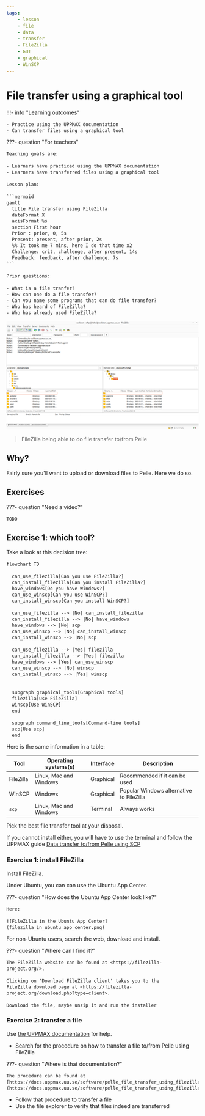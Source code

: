 ```yaml
---
tags:
    - lesson
    - file
    - data
    - transfer
    - FileZilla
    - GUI
    - graphical
    - WinSCP
---
```


# File transfer using a graphical tool

!!!- info "Learning outcomes"

    - Practice using the UPPMAX documentation
    - Can transfer files using a graphical tool

???- question "For teachers"

    Teaching goals are:

    - Learners have practiced using the UPPMAX documentation
    - Learners have transferred files using a graphical tool

    Lesson plan:

    ```mermaid
    gantt
      title File transfer using FileZilla
      dateFormat X
      axisFormat %s
      section First hour
      Prior : prior, 0, 5s
      Present: present, after prior, 2s
      %% It took me 7 mins, here I do that time x2
      Challenge: crit, challenge, after present, 14s
      Feedback: feedback, after challenge, 7s
    ```

    Prior questions:

    - What is a file tranfer?
    - How can one do a file transfer?
    - Can you name some programs that can do file transfer?
    - Who has heard of FileZilla?
    - Who has already used FileZilla?

![FileZilla connected to Pelle](filezilla_login_to_pelle.png)

> FileZilla being able to do file transfer to/from Pelle

## Why?

Fairly sure you'll want to upload or download files to Pelle.
Here we do so.

## Exercises

???- question "Need a video?"

    TODO

## Exercise 1: which tool?

Take a look at this decision tree:

```mermaid
flowchart TD

  can_use_filezilla[Can you use FileZilla?]
  can_install_filezilla[Can you install FileZilla?]
  have_windows[Do you have Windows?]
  can_use_winscp[Can you use WinSCP?]
  can_install_winscp[Can you install WinSCP?]

  can_use_filezilla --> |No| can_install_filezilla
  can_install_filezilla --> |No| have_windows
  have_windows --> |No| scp
  can_use_winscp --> |No| can_install_winscp
  can_install_winscp --> |No| scp

  can_use_filezilla --> |Yes| filezilla
  can_install_filezilla --> |Yes| filezilla
  have_windows --> |Yes| can_use_winscp
  can_use_winscp --> |No| winscp
  can_install_winscp --> |Yes| winscp


  subgraph graphical_tools[Graphical tools]
  filezilla[Use FileZilla]
  winscp[Use WinSCP]
  end

  subgraph command_line_tools[Command-line tools]
  scp[Use scp]
  end
```

Here is the same information in a table:

Tool     |Operating systems(s)  |Interface|Description
---------|----------------------|---------|----------------------------------------
FileZilla|Linux, Mac and Windows|Graphical|Recommended if it can be used
WinSCP   |Windows               |Graphical|Popular Windows alternative to FileZilla
`scp`    |Linux, Mac and Windows|Terminal |Always works

Pick the best file transfer tool at your disposal.

If you cannot install either,
you will have to use the terminal
and follow the UPPMAX guide
[Data transfer to/from Pelle using SCP](https://docs.uppmax.uu.se/software/pelle_file_transfer_using_scp/)

### Exercise 1: install FileZilla

Install FileZilla.

Under Ubuntu, you can can use the Ubuntu App Center.

???- question "How does the Ubuntu App Center look like?"

    Here:

    ![FileZilla in the Ubuntu App Center](filezilla_in_ubuntu_app_center.png)

For non-Ubuntu users, search the web, download and install.

???- question "Where can I find it?"

    The FileZilla website can be found at <https://filezilla-project.org/>.

    Clicking on 'Download FileZilla client' takes you to the
    FileZilla download page at <https://filezilla-project.org/download.php?type=client>.

    Download the file, maybe unzip it and run the installer

### Exercise 2: transfer a file

Use [the UPPMAX documentation](http://docs.uppmax.uu.se/)
for help.

- Search for the procedure on how to transfer a file
  to/from Pelle using FileZilla

???- question "Where is that documentation?"

    The procedure can be found at
    [https://docs.uppmax.uu.se/software/pelle_file_transfer_using_filezilla/](https://docs.uppmax.uu.se/software/pelle_file_transfer_using_filezilla/)

- Follow that procedure to transfer a file
- Use the file explorer to verify that files indeed are transferred
